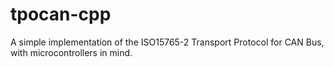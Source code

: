 # tpocan-cpp
A simple implementation of the ISO15765-2 Transport Protocol for CAN Bus, with microcontrollers in mind.

